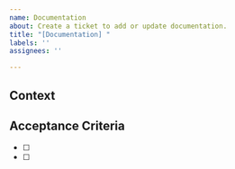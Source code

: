 ```yaml
---
name: Documentation
about: Create a ticket to add or update documentation.
title: "[Documentation] "
labels: ''
assignees: ''

---
```


## Context

## Acceptance Criteria
- [ ] 
- [ ]
